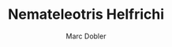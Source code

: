 ---
layout: layouts/post-animal.njk
title: "Nemateleotris Helfrichi"
excerpt: 
tags:
    - Amphiprion
    - Nano Reef tank
color: purple
author:
- Marc Dobler
meta: "Here the description of the article"
image: img/fish/nemateleotris-helfrichi.jpg

parameter:
    geography: 
    temp:
    ph:
    size:
    volume: 20G
---